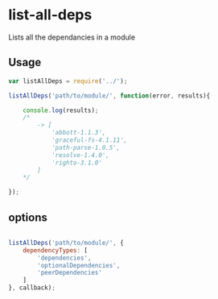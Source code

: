 # list-all-deps

Lists all the dependancies in a module

## Usage

```javascript
var listAllDeps = require('../');

listAllDeps('path/to/module/', function(error, results){

    console.log(results);
    /*
        -> [
            'abbott-1.1.3',
            'graceful-fs-4.1.11',
            'path-parse-1.0.5',
            'resolve-1.4.0',
            'righto-3.1.0'
        ]
    */

});

```

## options

```javascript

listAllDeps('path/to/module/', {
    dependencyTypes: [
        'dependencies',
        'optionalDependencies',
        'peerDependencies'
    ]
}, callback);

```